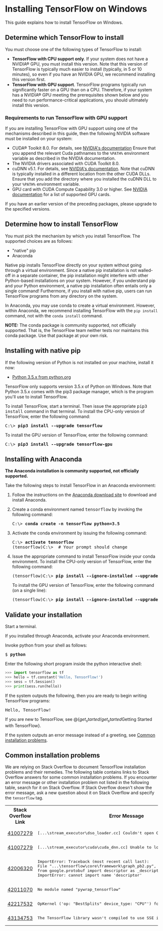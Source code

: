 # Installing TensorFlow on Windows

This guide explains how to install TensorFlow on Windows.

## Determine which TensorFlow to install

You must choose one of the following types of TensorFlow to install:

  * **TensorFlow with CPU support only**. If your system does not have a
    NVIDIA® GPU, you must install this version. Note that this version of
    TensorFlow is typically much easier to install (typically,
    in 5 or 10 minutes), so even if you have an NVIDIA GPU, we recommend
    installing this version first.
  * **TensorFlow with GPU support**. TensorFlow programs typically run
    significantly faster on a GPU than on a CPU. Therefore, if your
    system has a NVIDIA® GPU meeting the prerequisites shown below
    and you need to run performance-critical applications, you should
    ultimately install this version.

### Requirements to run TensorFlow with GPU support

If you are installing TensorFlow with GPU support using one of the mechanisms
described in this guide, then the following NVIDIA software must be
installed on your system:

  * CUDA® Toolkit 8.0. For details, see
    [NVIDIA's
    documentation](http://docs.nvidia.com/cuda/cuda-installation-guide-microsoft-windows/)
    Ensure that you append the relevant Cuda pathnames to the `%PATH%`
    environment variable as described in the NVIDIA documentation.
  * The NVIDIA drivers associated with CUDA Toolkit 8.0.
  * cuDNN v5.1. For details, see
    [NVIDIA's documentation](https://developer.nvidia.com/cudnn).
    Note that cuDNN is typically installed in a different location from the
    other CUDA DLLs. Ensure that you add the directory where you installed
    the cuDNN DLL to your `%PATH%` environment variable.
  * GPU card with CUDA Compute Capability 3.0 or higher.  See
    [NVIDIA documentation](https://developer.nvidia.com/cuda-gpus) for a
    list of supported GPU cards.

If you have an earlier version of the preceding packages, please
upgrade to the specified versions.


## Determine how to install TensorFlow

You must pick the mechanism by which you install TensorFlow. The
supported choices are as follows:

  * "native" pip
  * Anaconda

Native pip installs TensorFlow directly on your system without going
through a virtual environment.  Since a native pip installation is not
walled-off in a separate container, the pip installation might interfere
with other Python-based installations on your system. However, if you
understand pip and your Python environment, a native pip installation
often entails only a single command! Furthermore, if you install with
native pip, users can run TensorFlow programs from any directory on
the system.

In Anaconda, you may use conda to create a virtual environment.
However, within Anaconda, we recommend installing TensorFlow with the
`pip install` command, not with the `conda install` command.

**NOTE:** The conda package is community supported, not officially supported.
That is, the TensorFlow team neither tests nor maintains this conda package.
Use that package at your own risk.


## Installing with native pip

If the following version of Python is not installed on your machine,
install it now:

  * [Python 3.5.x from python.org](https://www.python.org/downloads/release/python-352/)

TensorFlow only supports version 3.5.x of Python on Windows.
Note that Python 3.5.x comes with the pip3 package manager, which is the
program you'll use to install TensorFlow.

To install TensorFlow, start a terminal. Then issue the appropriate
<tt>pip3 install</tt> command in that terminal.  To install the CPU-only
version of TensorFlow, enter the following command:

<pre>C:\> <b>pip3 install --upgrade tensorflow</b></pre>

To install the GPU version of TensorFlow, enter the following command:

<pre>C:\> <b>pip3 install --upgrade tensorflow-gpu</b></pre>


## Installing with Anaconda

**The Anaconda installation is community supported, not officially supported.**

Take the following steps to install TensorFlow in an Anaconda environment:

  1. Follow the instructions on the
     [Anaconda download site](https://www.continuum.io/downloads)
     to download and install Anaconda.

  2. Create a conda environment named <tt>tensorflow</tt>
     by invoking the following command:

     <pre>C:\> <b>conda create -n tensorflow python=3.5</b> </pre>

  3. Activate the conda environment by issuing the following command:

     <pre>C:\> <b>activate tensorflow</b>
     (tensorflow)C:\>  # Your prompt should change </pre>

  4. Issue the appropriate command to install TensorFlow inside your conda
     environment. To install the CPU-only version of TensorFlow, enter the
     following command:

     <pre>(tensorflow)C:\> <b>pip install --ignore-installed --upgrade https://storage.googleapis.com/tensorflow/windows/cpu/tensorflow-1.1.0-cp35-cp35m-win_amd64.whl</b> </pre>

     To install the GPU version of TensorFlow, enter the following command
     (on a single line):

     <pre>(tensorflow)C:\> <b>pip install --ignore-installed --upgrade https://storage.googleapis.com/tensorflow/windows/gpu/tensorflow_gpu-1.1.0-cp35-cp35m-win_amd64.whl</b> </pre>

## Validate your installation

Start a terminal.

If you installed through Anaconda, activate your Anaconda environment.

Invoke python from your shell as follows:

<pre>$ <b>python</b></pre>

Enter the following short program inside the python interactive shell:

```python
>>> import tensorflow as tf
>>> hello = tf.constant('Hello, TensorFlow!')
>>> sess = tf.Session()
>>> print(sess.run(hello))
```

If the system outputs the following, then you are ready to begin writing
TensorFlow programs:

<pre>Hello, TensorFlow!</pre>

If you are new to TensorFlow, see @{$get_started/get_started$Getting Started with
TensorFlow}.

If the system outputs an error message instead of a greeting, see [Common
installation problems](#common_installation_problems).

## Common installation problems

We are relying on Stack Overflow to document TensorFlow installation problems
and their remedies.  The following table contains links to Stack Overflow
answers for some common installation problems.
If you encounter an error message or other
installation problem not listed in the following table, search for it
on Stack Overflow.  If Stack Overflow doesn't show the error message,
ask a new question about it on Stack Overflow and specify
the `tensorflow` tag.

<table>
<tr> <th>Stack Overflow Link</th> <th>Error Message</th> </tr>

<tr>
  <td><a href="https://stackoverflow.com/q/41007279">41007279</a></td>
  <td>
  <pre>[...\stream_executor\dso_loader.cc] Couldn't open CUDA library nvcuda.dll</pre>
  </td>
</tr>

<tr>
  <td><a href="https://stackoverflow.com/q/41007279">41007279</a></td>
  <td>
  <pre>[...\stream_executor\cuda\cuda_dnn.cc] Unable to load cuDNN DSO</pre>
  </td>
</tr>

<tr>
  <td><a href="http://stackoverflow.com/q/42006320">42006320</a></td>
  <td><pre>ImportError: Traceback (most recent call last):
File "...\tensorflow\core\framework\graph_pb2.py", line 6, in <module>
from google.protobuf import descriptor as _descriptor
ImportError: cannot import name 'descriptor'</pre>
  </td>
</tr>

<tr>
  <td><a href="https://stackoverflow.com/q/42011070">42011070</a></td>
  <td><pre>No module named "pywrap_tensorflow"</pre></td>
</tr>

<tr>
  <td><a href="https://stackoverflow.com/q/42217532">42217532</a></td>
  <td>
  <pre>OpKernel ('op: "BestSplits" device_type: "CPU"') for unknown op: BestSplits</pre>
  </td>
</tr>

<tr>
  <td><a href="https://stackoverflow.com/q/43134753">43134753</a></td>
  <td>
  <pre>The TensorFlow library wasn't compiled to use SSE instructions</pre>
  </td>
</tr>


</table>

